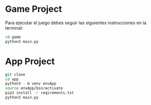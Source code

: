 # Game Project

Para ejecutar el juego debes seguir las siguientes instrucciones en la terminal:

```sh
cd game
python3 main.py
```

# App Project

```sh
git clone
cd app
python3 - m venv envApp
source envApp/bin/activate
pip3 install -r reqirements.txt
python3 main.py
```
